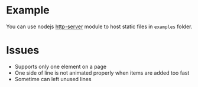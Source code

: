 

Example
=======

You can use nodejs [http-server](https://www.npmjs.com/package/http-server) module to host static files in `examples` folder.


Issues
======

* Supports only one element on a page
* One side of line is not animated properly when items are added too fast
* Sometime can left unused lines
